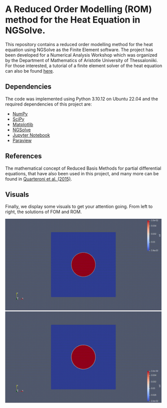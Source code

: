 # A Reduced Order Modelling (ROM) method for the Heat Equation in NGSolve.

This repository contains a reduced order modelling method for the heat equation using NGSolve as the Finite Element software. The project has been developed for a Numerical Analysis Workshop which was organized by the Department of Mathematics of Aristotle University of Thessaloniiki. For those interested, a tutorial of a finite element solver of the heat equation can also be found [here](https://github.com/JSchoeberl/iFEM/blob/master/timedependent/intro/heatequation.ipynb). 

## Dependencies

The code was implemented using Python 3.10.12 on Ubuntu 22.04 and the required dependencies of this project are:
* [NumPy](https://numpy.org/)
* [SciPy](https://scipy.org/)
* [Matplotlib](https://matplotlib.org/)
* [NGSolve](https://ngsolve.org/)
* [Jupyter Notebook](https://jupyter.org/)
* [Paraview](https://www.paraview.org/)

## References

The mathematical concept of Reduced Basis Methods for partial differential equations, that have also been used in this project, and many more can be found in [Quarteroni et al. (2015)](https://doi.org/10.1007/978-3-319-15431-2).

## Visuals

Finally, we display some visuals to get your attention going. From left to right, the solutions of FOM and ROM.

<p float="middle">

<img src="https://github.com/PaggeliD/Heat-Equation-ROM/blob/main/sols/u_approx/png_files/uh_sol.gif" alt="FOM" width=500 />
<img src="https://github.com/PaggeliD/Heat-Equation-ROM/blob/main/sols/u_red_r4/png_files/ur_sol.gif" width=500 />

</p>
